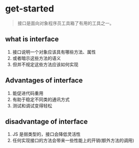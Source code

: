 # get-started
> 接口是面向对象程序员工具箱了有用的工具之一。

## what is interface
1. 接口说明一个对象应该具有哪些方法、属性
2. 或者暗示这些方法的语义
3. 但并不规定这些方法应该如何实现


## Advantages of interface
1. 能促进代码重用
2. 有助于稳定不同类的通讯方式
3. 测试和调试变得轻松

## disadvantage of interface  
1. JS 是弱类型的，接口会降低灵活性
2. 任何实现接口的方法会带来一些性能上的开销(额外方法的调用)
